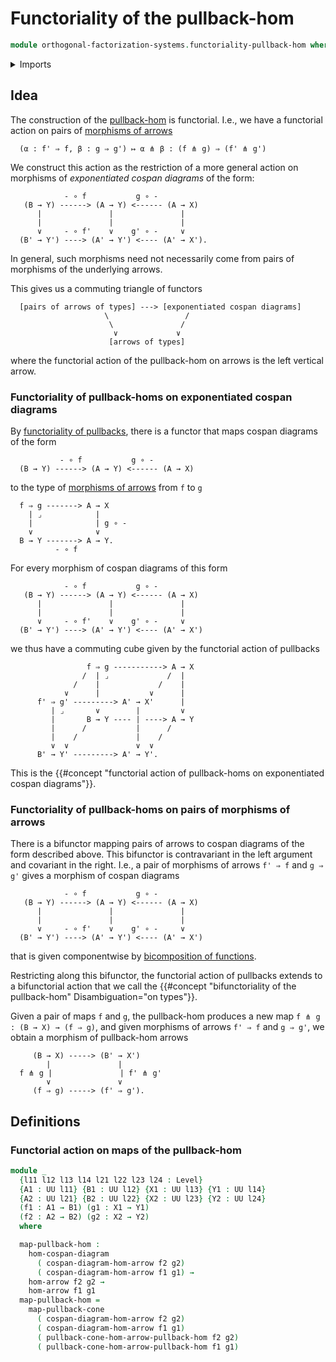 # Functoriality of the pullback-hom

```agda
module orthogonal-factorization-systems.functoriality-pullback-hom where
```

<details><summary>Imports</summary>

```agda
open import foundation.action-on-identifications-binary-functions
open import foundation.action-on-identifications-functions
open import foundation.bicomposition-functions
open import foundation.composition-algebra
open import foundation.dependent-pair-types
open import foundation.equality-dependent-pair-types
open import foundation.function-extensionality
open import foundation.function-types
open import foundation.functoriality-morphisms-arrows
open import foundation.functoriality-pullbacks
open import foundation.homotopies
open import foundation.homotopies-morphisms-arrows
open import foundation.homotopies-morphisms-cospan-diagrams
open import foundation.identity-types
open import foundation.morphisms-arrows
open import foundation.morphisms-cospan-diagrams
open import foundation.postcomposition-functions
open import foundation.precomposition-functions
open import foundation.retracts-of-maps
open import foundation.universe-levels
open import foundation.whiskering-higher-homotopies-composition
open import foundation.whiskering-homotopies-composition

open import orthogonal-factorization-systems.pullback-hom
```

</details>

## Idea

The construction of the
[pullback-hom](orthogonal-factorization-systems.pullback-hom.md) is functorial.
I.e., we have a functorial action on pairs of
[morphisms of arrows](foundation.morphisms-arrows.md)

```text
  (α : f' ⇒ f, β : g ⇒ g') ↦ α ⋔ β : (f ⋔ g) ⇒ (f' ⋔ g')
```

We construct this action as the restriction of a more general action on
morphisms of _exponentiated cospan diagrams_ of the form:

```text
            - ∘ f           g ∘ -
   (B → Y) ------> (A → Y) <------ (A → X)
      |               |               |
      |               |               |
      ∨     - ∘ f'    ∨    g' ∘ -     ∨
  (B' → Y') ----> (A' → Y') <---- (A' → X').
```

In general, such morphisms need not necessarily come from pairs of morphisms of
the underlying arrows.

This gives us a commuting triangle of functors

```text
  [pairs of arrows of types] ---> [exponentiated cospan diagrams]
                     \                 /
                      \               /
                       ∨             ∨
                      [arrows of types]
```

where the functorial action of the pullback-hom on arrows is the left vertical
arrow.

### Functoriality of pullback-homs on exponentiated cospan diagrams

By [functoriality of pullbacks](foundation.functoriality-pullbacks.md), there is
a functor that maps cospan diagrams of the form

```text
           - ∘ f           g ∘ -
  (B → Y) ------> (A → Y) <------ (A → X)
```

to the type of [morphisms of arrows](foundation.morphisms-arrows.md) from `f` to
`g`

```text
  f ⇒ g -------> A → X
    | ⌟            |
    |              | g ∘ -
    ∨              ∨
  B → Y -------> A → Y.
          - ∘ f
```

For every morphism of cospan diagrams of this form

```text
            - ∘ f           g ∘ -
   (B → Y) ------> (A → Y) <------ (A → X)
      |               |               |
      |               |               |
      ∨     - ∘ f'    ∨    g' ∘ -     ∨
  (B' → Y') ----> (A' → Y') <---- (A' → X')
```

we thus have a commuting cube given by the functorial action of pullbacks

```text
                 f ⇒ g -----------> A → X
                /  | ⌟             /  |
              /    |             /    |
            ∨      |           ∨      |
      f' ⇒ g' ---------> A' → X'      |
         | ⌟       ∨        |         ∨
         |       B → Y ---- | ----> A → Y
         |      /           |      /
         |    /             |    /
         ∨  ∨               ∨  ∨
      B' → Y' ---------> A' → Y'.
```

This is the
{{#concept "functorial action of pullback-homs on exponentiated cospan diagrams"}}.

### Functoriality of pullback-homs on pairs of morphisms of arrows

There is a bifunctor mapping pairs of arrows to cospan diagrams of the form
described above. This bifunctor is contravariant in the left argument and
covariant in the right. I.e., a pair of morphisms of arrows `f' ⇒ f` and
`g ⇒ g'` gives a morphism of cospan diagrams

```text
            - ∘ f           g ∘ -
   (B → Y) ------> (A → Y) <------ (A → X)
      |               |               |
      |               |               |
      ∨     - ∘ f'    ∨    g' ∘ -     ∨
  (B' → Y') ----> (A' → Y') <---- (A' → X')
```

that is given componentwise by
[bicomposition of functions](foundation.bicomposition-functions.md).

Restricting along this bifunctor, the functorial action of pullbacks extends to
a bifunctorial action that we call the
{{#concept "bifunctoriality of the pullback-hom" Disambiguation="on types"}}.

Given a pair of maps `f` and `g`, the pullback-hom produces a new map
`f ⋔ g : (B → X) → (f ⇒ g)`, and given morphisms of arrows `f' ⇒ f` and
`g ⇒ g'`, we obtain a morphism of pullback-hom arrows

```text
     (B → X) -----> (B' → X')
        |               |
  f ⋔ g |               | f' ⋔ g'
        ∨               ∨
     (f ⇒ g) -----> (f' ⇒ g').
```

## Definitions

### Functorial action on maps of the pullback-hom

```agda
module _
  {l11 l12 l13 l14 l21 l22 l23 l24 : Level}
  {A1 : UU l11} {B1 : UU l12} {X1 : UU l13} {Y1 : UU l14}
  {A2 : UU l21} {B2 : UU l22} {X2 : UU l23} {Y2 : UU l24}
  (f1 : A1 → B1) (g1 : X1 → Y1)
  (f2 : A2 → B2) (g2 : X2 → Y2)
  where

  map-pullback-hom :
    hom-cospan-diagram
      ( cospan-diagram-hom-arrow f2 g2)
      ( cospan-diagram-hom-arrow f1 g1) →
    hom-arrow f2 g2 →
    hom-arrow f1 g1
  map-pullback-hom =
    map-pullback-cone
      ( cospan-diagram-hom-arrow f2 g2)
      ( cospan-diagram-hom-arrow f1 g1)
      ( pullback-cone-hom-arrow-pullback-hom f2 g2)
      ( pullback-cone-hom-arrow-pullback-hom f1 g1)
```
